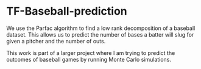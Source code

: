 # TF-Baseball-prediction
We use the Parfac algorithm to find a low rank decomposition of a baseball dataset. This allows us to predict the number of bases a batter will slug for given a pitcher and the number of outs. 

This work is part of a larger project where I am trying to predict the outcomes of baseball games by running Monte Carlo simulations.
